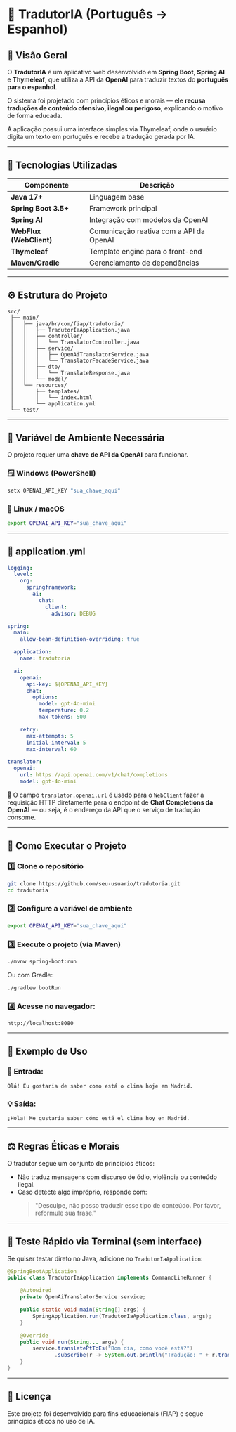# 🧠 TradutorIA (Português → Espanhol)

## 📘 Visão Geral
O **TradutorIA** é um aplicativo web desenvolvido em **Spring Boot**, **Spring AI** e **Thymeleaf**, que utiliza a API da **OpenAI** para traduzir textos do **português para o espanhol**.

O sistema foi projetado com princípios éticos e morais — ele **recusa traduções de conteúdo ofensivo, ilegal ou perigoso**, explicando o motivo de forma educada.

A aplicação possui uma interface simples via Thymeleaf, onde o usuário digita um texto em português e recebe a tradução gerada por IA.

---

## 🧩 Tecnologias Utilizadas

| Componente | Descrição |
|-------------|------------|
| **Java 17+** | Linguagem base |
| **Spring Boot 3.5+** | Framework principal |
| **Spring AI** | Integração com modelos da OpenAI |
| **WebFlux (WebClient)** | Comunicação reativa com a API da OpenAI |
| **Thymeleaf** | Template engine para o front-end |
| **Maven/Gradle** | Gerenciamento de dependências |

---

## ⚙️ Estrutura do Projeto

```
src/
 ├── main/
 │   ├── java/br/com/fiap/tradutoria/
 │   │   ├── TradutorIaApplication.java
 │   │   ├── controller/
 │   │   │   └── TranslatorController.java
 │   │   ├── service/
 │   │   │   ├── OpenAiTranslatorService.java
 │   │   │   └── TranslatorFacadeService.java
 │   │   ├── dto/
 │   │   │   └── TranslateResponse.java
 │   │   └── model/
 │   └── resources/
 │       ├── templates/
 │       │   └── index.html
 │       └── application.yml
 └── test/
```

---

## 🔑 Variável de Ambiente Necessária

O projeto requer uma **chave de API da OpenAI** para funcionar.

### 🪟 Windows (PowerShell)
```powershell
setx OPENAI_API_KEY "sua_chave_aqui"
```

### 🐧 Linux / macOS
```bash
export OPENAI_API_KEY="sua_chave_aqui"
```

---

## 🧾 application.yml

```yaml
logging:
  level:
    org:
      springframework:
        ai:
          chat:
            client:
              advisor: DEBUG

spring:
  main:
    allow-bean-definition-overriding: true

  application:
    name: tradutoria

  ai:
    openai:
      api-key: ${OPENAI_API_KEY}
      chat:
        options:
          model: gpt-4o-mini
          temperature: 0.2
          max-tokens: 500

    retry:
      max-attempts: 5
      initial-interval: 5
      max-interval: 60

translator:
  openai:
    url: https://api.openai.com/v1/chat/completions
    model: gpt-4o-mini
```

🔹 O campo `translator.openai.url` é usado para o `WebClient` fazer a requisição HTTP diretamente para o endpoint de **Chat Completions da OpenAI** — ou seja, é o endereço da API que o serviço de tradução consome.

---

## 🚀 Como Executar o Projeto

### 1️⃣ Clone o repositório
```bash
git clone https://github.com/seu-usuario/tradutoria.git
cd tradutoria
```

### 2️⃣ Configure a variável de ambiente
```bash
export OPENAI_API_KEY="sua_chave_aqui"
```

### 3️⃣ Execute o projeto (via Maven)
```bash
./mvnw spring-boot:run
```

Ou com Gradle:
```bash
./gradlew bootRun
```

### 4️⃣ Acesse no navegador:
```
http://localhost:8080
```

---

## 💬 Exemplo de Uso

### 📝 Entrada:
```
Olá! Eu gostaria de saber como está o clima hoje em Madrid.
```

### 💡 Saída:
```
¡Hola! Me gustaría saber cómo está el clima hoy en Madrid.
```

---

## ⚖️ Regras Éticas e Morais
O tradutor segue um conjunto de princípios éticos:
- Não traduz mensagens com discurso de ódio, violência ou conteúdo ilegal.  
- Caso detecte algo impróprio, responde com:
  > "Desculpe, não posso traduzir esse tipo de conteúdo. Por favor, reformule sua frase."

---

## 🧪 Teste Rápido via Terminal (sem interface)
Se quiser testar direto no Java, adicione no `TradutorIaApplication`:

```java
@SpringBootApplication
public class TradutorIaApplication implements CommandLineRunner {

    @Autowired
    private OpenAiTranslatorService service;

    public static void main(String[] args) {
        SpringApplication.run(TradutorIaApplication.class, args);
    }

    @Override
    public void run(String... args) {
        service.translatePtToEs("Bom dia, como você está?")
               .subscribe(r -> System.out.println("Tradução: " + r.translated()));
    }
}
```

---

## 📄 Licença
Este projeto foi desenvolvido para fins educacionais (FIAP) e segue princípios éticos no uso de IA.
